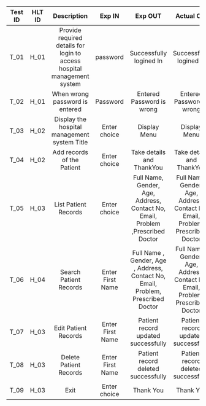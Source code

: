 | Test ID | HLT ID |                               Description                               |      Exp IN      |                                      Exp OUT                                     |                                    Actual Out                                   | PASS/FAIL |
|:-------:|:------:|:-----------------------------------------------------------------------:|:----------------:|:--------------------------------------------------------------------------------:|:-------------------------------------------------------------------------------:|:---------:|
| T_01    | H_01   | Provide required details for login to access hospital management system | password         | Successfully logined In                                                          | Successfully logined In                                                         | PASS      |
| T_02    | H_01   | When wrong password is entered                                          | Password         | Entered Password is wrong                                                        | Entered Password is wrong                                                       | PASS      |
| T_03    | H_02   | Display the hospital management system Title                            | Enter choice     | Display Menu                                                                     | Display Menu                                                                    | PASS      |
| T_04    | H_02   | Add records of the Patient                                              | Enter choice     | Take details and ThankYou                                                        | Take details and ThankYou                                                       | PASS      |
| T_05    | H_03   | List Patient Records                                                    | Enter choice     | Full Name, Gender, Age, Address, Contact No, Email, Problem ,Prescribed Doctor   | Full Name, Gender, Age, Address, Contact No, Email, Problem, Prescribed Doctor  | PASS      |
| T_06    | H_04   | Search Patient Records                                                  | Enter First Name | Full Name , Gender, Age , Address, Contact No, Email, Problem, Prescribed Doctor | Full Name , Gender, Age, Address, Contact No, Email, Problem, Prescribed Doctor | PASS      |
| T_07    | H_03   | Edit Patient Records                                                    | Enter First Name | Patient record updated successfully                                              | Patient record updated successfully                                             | PASS      |
| T_08    | H_03   | Delete Patient Records                                                  | Enter First Name | Patient record deleted successfully                                              | Patient record deleted successfully                                             | PASS      |
| T_09    | H_03   | Exit                                                                    | Enter choice     | Thank You                                                                        | Thank You                                                                       | PASS      |
